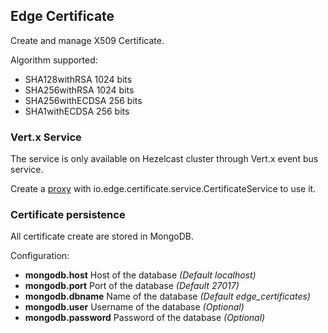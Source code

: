 Edge Certificate
------

Create and manage X509 Certificate.

Algorithm supported:

- SHA128withRSA 1024 bits
- SHA256withRSA 1024 bits
- SHA256withECDSA 256 bits
- SHA1withECDSA 256 bits

### Vert.x Service

The service is only available on Hezelcast cluster through Vert.x event bus service.

Create a [proxy](http://vertx.io/docs/vertx-service-proxy/java/#_proxy_creation) with io.edge.certificate.service.CertificateService to use it.


### Certificate persistence

All certificate create are stored in MongoDB.

Configuration:

- **mongodb.host** Host of the database *(Default localhost)*
- **mongodb.port** Port of the database *(Default 27017)*
- **mongodb.dbname** Name of the database *(Default edge_certificates)*
- **mongodb.user** Username of the database *(Optional)*
- **mongodb.password** Password of the database *(Optional)*
